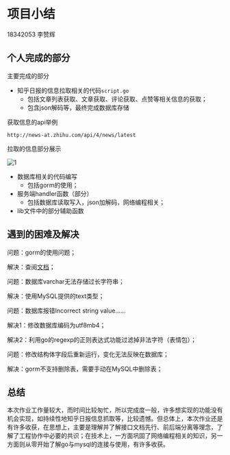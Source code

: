# 项目小结

18342053 李赞辉

## 个人完成的部分

主要完成的部分

- 知乎日报的信息拉取相关的代码`script.go`
  - 包括文章列表获取、文章获取、评论获取、点赞等相关信息的获取；
  - 包含json解码等，最终完成数据库存储

获取信息的api举例

```
http://news-at.zhihu.com/api/4/news/latest
```

拉取的信息部分展示

![1](http://nonli.gitee.io/picture-ol/service-computing/9/1.png)

- 数据库相关的代码编写
  - 包括gorm的使用；
- 服务端handler函数（部分）
  - 包括数据库读取写入，json加解码，网络编程相关；
- lib文件中的部分辅助函数

## 遇到的困难及解决

问题：gorm的使用问题；

解决：查阅[文档](http://gorm.book.jasperxu.com/)；

问题：数据库varchar无法存储过长字符串；

解决：使用MySQL提供的text类型；

问题：数据库报错Incorrect string value……

解决1：修改数据库编码为utf8mb4；

解决2：利用go的regexp的正则表达式功能过滤掉非法字符（表情包）；

问题：修改结构体字段后重新运行，变化无法反映在数据库；

解决：gorm不支持删除表，需要手动在MySQL中删除表；

## 总结

​		本次作业工作量较大，而时间比较匆忙，所以完成度一般，许多想实现的功能没有机会实现，如持续性地知乎日报信息抓取等，比较遗憾。但总体上，本次作业还是有许多收获，在思想上，主要是理解并了解接口文档先行、前后端分离等理念，了解了工程协作中必要的共识；在技术上，一方面巩固了网络编程相关的知识，另一方面则从零开始了解go与mysql的连接与使用，有许多收获。